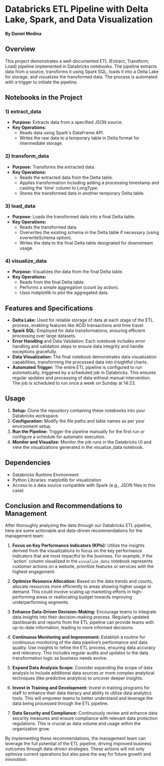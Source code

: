 # Databricks ETL Pipeline with Delta Lake, Spark, and Data Visualization
#### By Daniel Medina
## Overview
This project demonstrates a well-documented ETL (Extract, Transform, Load) pipeline implemented in Databricks notebooks. The pipeline extracts data from a source, transforms it using Spark SQL, loads it into a Delta Lake for storage, and visualizes the transformed data. The process is automated with a trigger to initiate the pipeline.

## Notebooks in the Project
### 1) extract_data
* **Purpose:** Extracts data from a specified JSON source.
* **Key Operations:**
    - Reads data using Spark's DataFrame API.
    - Writes the raw data to a temporary table in Delta format for intermediate storage.

### 2) transform_data
* **Purpose:** Transforms the extracted data.
* **Key Operations:**
    - Reads the extracted data from the Delta table.
    - Applies transformation including adding a processing timestamp and casting the 'time' column to LongType.
    - Stores the transformed data in another temporary Delta table.

### 3) load_data
* **Purpose:** Loads the transformed data into a final Delta table.
* **Key Operations:**
    - Reads the transformed data.
    - Overwrites the existing schema in the Delta table if necessary (using overwriteSchema option).
    - Writes the data to the final Delta table designated for downstream usage.

### 4) visualize_data
* **Purpose:** Visualizes the data from the final Delta table.
* **Key Operations:**
    - Reads from the final Delta table.
    - Performs a simple aggregation (count by action).
    - Uses matplotlib to plot the aggregated data.

## Features and Specifications
* **Delta Lake:** Used for reliable storage of data at each stage of the ETL process, enabling features like ACID transactions and time travel.
* **Spark SQL:** Employed for data transformations, ensuring efficient processing over large datasets.
* **Error Handling** and Data Validation: Each notebook includes error handling and validation steps to ensure data integrity and handle exceptions gracefully.
* **Data Visualization:** The final notebook demonstrates data visualization capabilities, transforming the processed data into insightful charts.
* **Automated Trigger:** The entire ETL pipeline is configured to run automatically, triggered by a scheduled job in Databricks. This ensures regular updates and processing of data without manual intervention. The job is scheduled to run once a week on Sunday at 14:23.

## Usage
1. **Setup:** Clone the repository containing these notebooks into your Databricks workspace.
2. **Configuration:** Modify the file paths and table names as per your environment setup.
3. **Run the Pipeline:** Trigger the pipeline manually for the first run or configure a schedule for automatic execution.
4. **Monitor and Visualize:** Monitor the job runs in the Databricks UI and view the visualizations generated in the visualize_data notebook.

## Dependencies
* Databricks Runtime Environment
* Python Libraries: matplotlib for visualization
* Access to a data source compatible with Spark (e.g., JSON files in this case)

## Conclusion and Recommendations to Management

After thoroughly analyzing the data through our Databricks ETL pipeline, here are some actionable and data-driven recommendations for the management team:

1. **Focus on Key Performance Indicators (KPIs):** Utilize the insights derived from the visualizations to focus on the key performance indicators that are most impactful to the business. For example, if the 'action' column visualized in the `visualize_data` notebook represents customer actions on a website, prioritize features or services with the highest engagement.

2. **Optimize Resource Allocation:** Based on the data trends and counts, allocate resources more efficiently to areas showing higher usage or demand. This could involve scaling up marketing efforts in high-performing areas or reallocating budget towards improving underperforming segments.

3. **Enhance Data-Driven Decision-Making:** Encourage teams to integrate data insights into their decision-making process. Regularly updated dashboards and reports from the ETL pipeline can provide teams with up-to-date information, leading to more informed decisions.

4. **Continuous Monitoring and Improvement:** Establish a routine for continuous monitoring of the data pipeline’s performance and data quality. Use insights to refine the ETL process, ensuring data accuracy and relevancy. This includes regular audits and updates to the data transformation logic as business needs evolve.

5. **Expand Data Analysis Scope:** Consider expanding the scope of data analysis to include additional data sources or more complex analytical techniques (like predictive analytics) to uncover deeper insights.

6. **Invest in Training and Development:** Invest in training programs for staff to enhance their data literacy and ability to utilize data analytics tools. This will empower teams to better understand and leverage the data being processed through the ETL pipeline.

7. **Data Security and Compliance:** Continuously review and enhance data security measures and ensure compliance with relevant data protection regulations. This is crucial as data volume and usage within the organization grow.

By implementing these recommendations, the management team can leverage the full potential of the ETL pipeline, driving improved business outcomes through data-driven strategies. These actions will not only optimize current operations but also pave the way for future growth and innovation.
